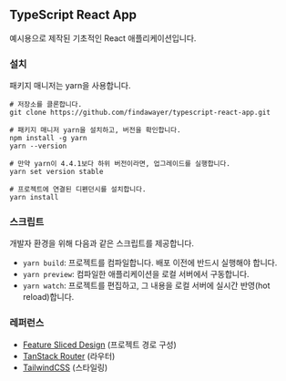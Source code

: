 ## TypeScript React App
예시용으로 제작된 기초적인 React 애플리케이션입니다.

### 설치
패키지 매니저는 yarn을 사용합니다.
```shell
# 저장소를 클론합니다.
git clone https://github.com/findawayer/typescript-react-app.git

# 패키지 매니저 yarn을 설치하고, 버전을 확인합니다.
npm install -g yarn
yarn --version

# 만약 yarn이 4.4.1보다 하위 버전이라면, 업그레이드를 실행합니다.
yarn set version stable

# 프로젝트에 연결된 디펜던시를 설치합니다.
yarn install
```

### 스크립트
개발자 환경을 위해 다음과 같은 스크립트를 제공합니다.

* `yarn build`: 프로젝트를 컴파일합니다. 배포 이전에 반드시 실행해야 합니다.
* `yarn preview`: 컴파일한 애플리케이션을 로컬 서버에서 구동합니다.
* `yarn watch`: 프로젝트를 편집하고, 그 내용을 로컬 서버에 실시간 반영(hot reload)합니다.

### 레퍼런스
* [Feature Sliced Design](https://feature-sliced.design/) (프로젝트 경로 구성)
* [TanStack Router](https://tanstack.com/router/latest/docs/framework/react/overview) (라우터)
* [TailwindCSS](https://tailwindcss.com/docs/installation) (스타일링)
